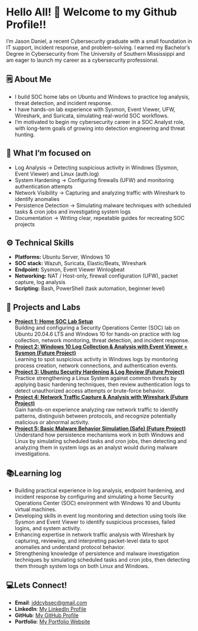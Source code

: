 # Hello All! 👋 Welcome to my Github Profile!!

I’m Jason Daniel, a recent Cybersecurity graduate with a small foundation in IT support, incident response, and problem-solving. I earned my Bachelor’s Degree in Cybersecurity from The University of Southern Mississippi and am eager to launch my career as a cybersecurity professional.


## 🗒️ About Me
- I build SOC home labs on Ubuntu and Windows to practice log analysis, threat detection, and incident response.  
- I have hands-on lab experience with Sysmon, Event Viewer, UFW, Wireshark, and Suricata, simulating real-world SOC workflows.  
- I’m motivated to begin my cybersecurity career in a SOC Analyst role, with long-term goals of growing into detection engineering and threat hunting.  


## 📘 What I’m focused on
- Log Analysis → Detecting suspicious activity in Windows (Sysmon, Event Viewer) and Linux (auth.log)
- System Hardening → Configuring firewalls (UFW) and monitoring authentication attempts
- Network Visibility → Capturing and analyzing traffic with Wireshark to identify anomalies
- Persistence Detection → Simulating malware techniques with scheduled tasks & cron jobs and investigating system logs
- Documentation → Writing clear, repeatable guides for recreating SOC projects

## ⚙️ Technical Skills 
- **Platforms:** Ubuntu Server, Windows 10  
- **SOC stack:** Wazuh, Suricata, Elastic/Beats, Wireshark  
- **Endpoint:** Sysmon, Event Viewer Winlogbeat  
- **Networking:** NAT / Host-only, firewall configuration (UFW), packet capture, log analysis    
- **Scripting:** Bash, PowerShell (task automation, beginner level)

## 🚧 Projects and Labs
- [**Project 1: Home SOC Lab Setup**](https://cscdanielj.github.io/projects/home-soc-lab-setup)  
Building and configuring a Security Operations Center (SOC) lab on Ubuntu 20.04.6 LTS and Windows 10 for hands-on practice with log collection, network monitoring, threat detection, and incident response.
- [**Project 2: Windows 10 Log Collection & Analysis with Event Viewer + Sysmon (Future Project)**](#)  
Learning to spot suspicious activity in Windows logs by monitoring process creation, network connections, and authentication events.
- [**Project 3: Ubuntu Security Hardening & Log Review (Future Project)**](#)  
Practice strengthening a Linux System against common threats by applying basic hardening techniques, then review authentication logs to detect unauthorized access attempts or brute-force behavior.
- [**Project 4: Network Traffic Capture & Analysis with Wireshark (Future Project)**](#)  
Gain hands-on experience analyzing raw network traffic to identify patterns, distinguish between protocols, and recognize potentially malicious or abnormal activity.
- [**Project 5: Basic Malware Behavior Simulation (Safe) (Future Project)**](#)  
Understand how persistence mechanisms work in both Windows and Linux by simulating scheduled tasks and cron jobs, then detecting and analyzing them in system logs as an analyst would during malware investigations. 
 

## 📚Learning log 
- Building practical experience in log analysis, endpoint hardening, and incident response by configuring and simulating a home Security Operations Center (SOC) environment with Windows 10 and Ubuntu virtual machines.
- Developing skills in event log monitoring and detection using tools like Sysmon and Event Viewer to identify suspicious processes, failed logins, and system activity.
- Enhancing expertise in network traffic analysis with Wireshark by capturing, reviewing, and interpreting packet-level data to spot anomalies and understand protocol behavior.
- Strengthening knowledge of persistence and malware investigation techniques by simulating scheduled tasks and cron jobs, then detecting them through system logs on both Linux and Windows.

## 💻Lets Connect!
- **Email**: jddcybsec@gmail.com
- **LinkedIn**: [My LinkedIn Profile](https://www.linkedin.com/in/jason-daniel-067236346)
- **GitHub**: [My GitHub Profile](https://github.com/cscdanielj)
- **Portfolio**: [My Portfolio Website](https://cscdanielj.github.io/)

  


